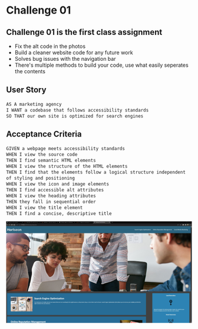 # Challenge 01

## Challenge 01 is the first class assignment
- Fix the alt code in the photos 
- Build a cleaner website code for any future work
- Solves bug issues with the navigation bar
- There's multiple methods to build your code, use what easily seperates the contents

## User Story

```
AS A marketing agency
I WANT a codebase that follows accessibility standards
SO THAT our own site is optimized for search engines
```

## Acceptance Criteria

```
GIVEN a webpage meets accessibility standards
WHEN I view the source code
THEN I find semantic HTML elements
WHEN I view the structure of the HTML elements
THEN I find that the elements follow a logical structure independent of styling and positioning
WHEN I view the icon and image elements
THEN I find accessible alt attributes
WHEN I view the heading attributes
THEN they fall in sequential order
WHEN I view the title element
THEN I find a concise, descriptive title
```

![Horiseon Social Services screenshot of webpage](Develop\assets\images\Screenshot.jpg)
